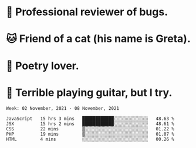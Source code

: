 # 🐛 Professional reviewer of bugs.
# 🐱 Friend of a cat (his name is Greta).
# 📜 Poetry lover.
# 🎸 Terrible playing guitar, but I try.

<!--START_SECTION:waka-->
```text
Week: 02 November, 2021 - 08 November, 2021

JavaScript   15 hrs 3 mins   ████████████░░░░░░░░░░░░░   48.63 % 
JSX          15 hrs 2 mins   ████████████░░░░░░░░░░░░░   48.61 % 
CSS          22 mins         ▒░░░░░░░░░░░░░░░░░░░░░░░░   01.22 % 
PHP          19 mins         ▒░░░░░░░░░░░░░░░░░░░░░░░░   01.07 % 
HTML         4 mins          ░░░░░░░░░░░░░░░░░░░░░░░░░   00.26 % 
```
<!--END_SECTION:waka-->
